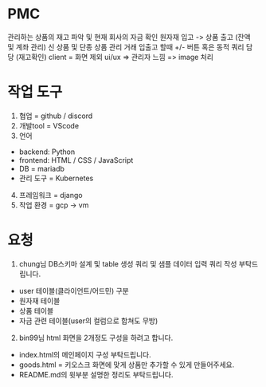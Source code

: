# PMC
관리하는 상품의 재고 파악 및 현재 회사의 자금 확인
원자재 입고 -> 상품 출고 (잔액 및 계좌 관리)
신 상품 및 단종 상품 관리
거래 입출고 할때 +/- 버튼 혹은 동적 쿼리 담당 (재고확인)
client = 화면 제외
ui/ux => 관리자 느낌 => image 처리

# 작업 도구
1) 협업 = github / discord
2) 개발tool = VScode
3) 언어 
- backend: Python 
- frontend: HTML / CSS / JavaScript 
- DB = mariadb
- 관리 도구 = Kubernetes

4) 프레임워크 = django
5) 작업 환경 = gcp -> vm


# 요청
1) chung님 DB스키마 설계 및 table 생성 쿼리 및 샘플 데이터 입력 쿼리 작성 부탁드립니다.
- user 테이블(클라이언트/어드민) 구분
- 원자재 테이블
- 상품 테이블
- 자금 관련 테이블(user의 컬럼으로 합쳐도 무방)

2) bin99님 html 화면을 2개정도 구성을 하려고 합니다.
- index.html의 메인페이지 구성 부탁드립니다.
- goods.html = 키오스크 화면에 맞게 상품만 추가할 수 있게 만들어주세요.
- README.md의 윗부분 설명한 정리도 부탁드립니다.

